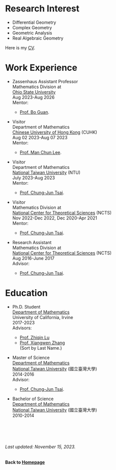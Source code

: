 # Research Interest
* Differential Geometry  
* Complex Geometry 
* Geometric Analysis
* Real Algebraic Geometry
  
Here is my [CV](https://github.com/chaominl/chaominl.github.io/raw/master/Curriculum-Vitae-2024.pdf).


# Work Experience

* Zassenhaus Assistant Professor  
Mathematics Division at  
[Ohio State University](https://math.osu.edu)  
Aug 2023-Aug 2026   
Mentor:  
    - [Prof. Bo Guan](https://people.math.osu.edu/guan.19/). 

* Visitor  
Department of Mathematics  
[Chinese University of Hong Kong](https://www.math.cuhk.edu.hk) (CUHK)  
Aug 02 2023-Aug 07 2023    
Mentor:  
    - [Prof. Man Chun Lee](https://sites.google.com/view/mcleemath/home). 

* Visitor  
Department of Mathematics  
[National Taiwan University](http://www.math.ntu.edu.tw) (NTU)  
July 2023-Aug 2023    
Mentor:  
    - [Prof. Chung-Jun Tsai](http://homepage.ntu.edu.tw/~cjtsai/). 

* Visitor  
Mathematics Division at  
[National Center for Theoretical Sciences](http://www.ncts.ntu.edu.tw) (NCTS)  
Nov 2022-Dec 2022, Dec 2020-Apr 2021    
Mentor:  
    - [Prof. Chung-Jun Tsai](http://homepage.ntu.edu.tw/~cjtsai/). 

* Research Assistant  
Mathematics Division at  
[National Center for Theoretical Sciences](http://www.ncts.ntu.edu.tw) (NCTS)  
Aug 2016-June 2017    
Advisor:  
    - [Prof. Chung-Jun Tsai](http://homepage.ntu.edu.tw/~cjtsai/). 



# Education

* Ph.D. Student  
[Department of Mathematics](https://www.math.uci.edu)  
University of California, Irvine   
2017-2023    
Advisors: 
    - [Prof. Zhiqin Lu](https://www.math.uci.edu/~zlu/)    
    - [Prof. Xiangwen Zhang](https://www.math.uci.edu/~xiangwen/)    
(Sort by Last Name.)  

* Master of Science   
[Department of Mathematics](http://www.math.ntu.edu.tw)   
[National Taiwan University](http://www.ntu.edu.tw) (國立臺灣大學)  
2014-2016  
Advisor:  
    - [Prof. Chung-Jun Tsai](http://homepage.ntu.edu.tw/~cjtsai/). 

* Bachelor of Science  
[Department of Mathematics](http://www.math.ntu.edu.tw)  
[National Taiwan University](http://www.ntu.edu.tw) (國立臺灣大學)   
2010-2014  


<br />    
<br />
<br /> 

###### Last updated: November 15, 2023.
#### Back to [Homepage](https://chaominl.github.io)
